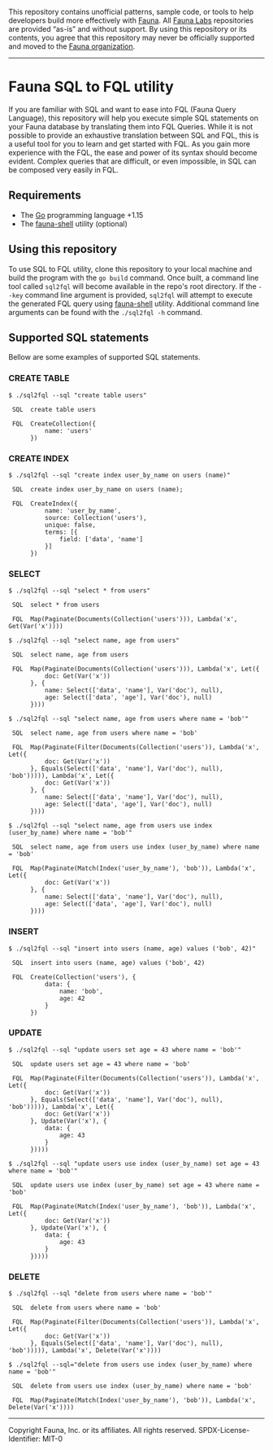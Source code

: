 This repository contains unofficial patterns, sample code, or tools to help
developers build more effectively with [Fauna][fauna]. All [Fauna
Labs][fauna-labs] repositories are provided “as-is” and without support. By
using this repository or its contents, you agree that this repository may never
be officially supported and moved to the [Fauna
organization][fauna-organization].

---

# Fauna SQL to FQL utility

If you are familiar with SQL and want to ease into FQL (Fauna Query Language), this repository will help you execute simple SQL statements on your Fauna database by translating them into FQL Queries. While it is not possible to provide an exhaustive translation between SQL and FQL, this is a useful tool for you to learn and get started with FQL. As you gain more experience with the FQL, the ease and power of its syntax should become evident. Complex queries that are difficult, or even impossible, in SQL can be composed very easily in FQL.

## Requirements

* The [Go][golang] programming language +1.15
* The [fauna-shell][fauna-shell] utility (optional)

## Using this repository

To use SQL to FQL utility, clone this repository to your local machine and build
the program with the `go build` command. Once built, a command line tool called
`sql2fql` will become available in the repo's root directory. If the `--key`
command line argument is provided, `sql2fql` will attempt to execute the
generated FQL query using [fauna-shell][fauna-shell] utility. Additional command
line arguments can be found with the `./sql2fql -h` command.

## Supported SQL statements

Bellow are some examples of supported SQL statements.

### CREATE TABLE

```console
$ ./sql2fql --sql "create table users"

 SQL  create table users

 FQL  CreateCollection({
          name: 'users'
      })
```

### CREATE INDEX

```console
$ ./sql2fql --sql "create index user_by_name on users (name)"

 SQL  create index user_by_name on users (name);

 FQL  CreateIndex({
          name: 'user_by_name',
          source: Collection('users'),
          unique: false,
          terms: [{
              field: ['data', 'name']
          }]
      })
```

### SELECT

```console
$ ./sql2fql --sql "select * from users"

 SQL  select * from users

 FQL  Map(Paginate(Documents(Collection('users'))), Lambda('x', Get(Var('x'))))
```

```console
$ ./sql2fql --sql "select name, age from users"

 SQL  select name, age from users

 FQL  Map(Paginate(Documents(Collection('users'))), Lambda('x', Let({
          doc: Get(Var('x'))
      }, {
          name: Select(['data', 'name'], Var('doc'), null),
          age: Select(['data', 'age'], Var('doc'), null)
      })))
```

```console
$ ./sql2fql --sql "select name, age from users where name = 'bob'"

 SQL  select name, age from users where name = 'bob'

 FQL  Map(Paginate(Filter(Documents(Collection('users')), Lambda('x', Let({
          doc: Get(Var('x'))
      }, Equals(Select(['data', 'name'], Var('doc'), null), 'bob'))))), Lambda('x', Let({
          doc: Get(Var('x'))
      }, {
          name: Select(['data', 'name'], Var('doc'), null),
          age: Select(['data', 'age'], Var('doc'), null)
      })))
```

```console
$ ./sql2fql --sql "select name, age from users use index (user_by_name) where name = 'bob'"

 SQL  select name, age from users use index (user_by_name) where name = 'bob'

 FQL  Map(Paginate(Match(Index('user_by_name'), 'bob')), Lambda('x', Let({
          doc: Get(Var('x'))
      }, {
          name: Select(['data', 'name'], Var('doc'), null),
          age: Select(['data', 'age'], Var('doc'), null)
      })))
```

### INSERT

```console
$ ./sql2fql --sql "insert into users (name, age) values ('bob', 42)"

 SQL  insert into users (name, age) values ('bob', 42)

 FQL  Create(Collection('users'), {
          data: {
              name: 'bob',
              age: 42
          }
      })
```

### UPDATE

```console
$ ./sql2fql --sql "update users set age = 43 where name = 'bob'"

 SQL  update users set age = 43 where name = 'bob'

 FQL  Map(Paginate(Filter(Documents(Collection('users')), Lambda('x', Let({
          doc: Get(Var('x'))
      }, Equals(Select(['data', 'name'], Var('doc'), null), 'bob'))))), Lambda('x', Let({
          doc: Get(Var('x'))
      }, Update(Var('x'), {
          data: {
              age: 43
          }
      }))))
```

```console
$ ./sql2fql --sql "update users use index (user_by_name) set age = 43 where name = 'bob'"

 SQL  update users use index (user_by_name) set age = 43 where name = 'bob'

 FQL  Map(Paginate(Match(Index('user_by_name'), 'bob')), Lambda('x', Let({
          doc: Get(Var('x'))
      }, Update(Var('x'), {
          data: {
              age: 43
          }
      }))))
```

### DELETE

```console
$ ./sql2fql --sql "delete from users where name = 'bob'"

 SQL  delete from users where name = 'bob'

 FQL  Map(Paginate(Filter(Documents(Collection('users')), Lambda('x', Let({
          doc: Get(Var('x'))
      }, Equals(Select(['data', 'name'], Var('doc'), null), 'bob'))))), Lambda('x', Delete(Var('x'))))
```

```console
$ ./sql2fql --sql="delete from users use index (user_by_name) where name = 'bob'"

 SQL  delete from users use index (user_by_name) where name = 'bob'

 FQL  Map(Paginate(Match(Index('user_by_name'), 'bob')), Lambda('x', Delete(Var('x'))))
```

---

Copyright Fauna, Inc. or its affiliates. All rights reserved.
SPDX-License-Identifier: MIT-0

[fauna]: https://fauna.com
[fauna-labs]: https://github.com/fauna-labs
[fauna-organization]: https://github.com/fauna
[fauna-shell]: https://github.com/fauna/fauna-shell
[golang]: https://golang.org/
